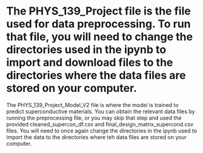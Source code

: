# The PHYS_139_Project file is the file used for data preprocessing. To run that file, you will need to change the directories used in the ipynb to import and download files to the directories where the data files are stored on your computer.

The PHYS_139_Project_Model_V2 file is where the model is trained to predict superconductive materials. You can obtain the relevant data files by running the preprocessing file, or you may skip that step and used the provided cleaned_supercon_df.csv and final_design_matrix_supercond.csv files. You will need to once again change the directories in the ipynb used to import the data to the directories where teh data files are stored on your computer.
